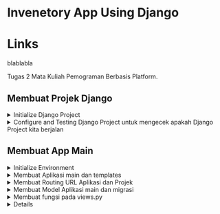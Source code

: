 # Invenetory App Using Django

# Links
blablabla

Tugas 2 Mata Kuliah Pemograman Berbasis Platform.

## Membuat Projek Django 
<details>
<summary> Initialize Django Project </summary>

1. Membuat direktori baru dengan nama `invenetory`.
    ```sh
    mkdir inventory
    cd inventory
    ```
2. Membuat virtual environment baru.
    ```python
    python -m venv env
    ```
3. Aktivasi virtual environment.
    - Windows:
        ```sh
        env\Scripts\activate.bat atau env\Scripts\activate
        ```
    - Unix (Mac/Linux):
        ```sh
        source env/bin/activate
        ```
4. Dalam direktori yang sama membuat `requirements.txt` dan menambahkan beberapa dependencies.
    ```python
    django
    gunicorn
    whitenoise
    psycopg2-binary
    requests
    urllib3
    ```
5. Install dependencies dengan perintah berikut dan mengaktifkan virtual environment sebelumnya.
    ```sh
    pip install -r requirements.txt
    ```
6. Membuat projek Django baru dengan nama `invenetory`.
    ```django
    django-admin startproject invenetory .
    ```


</details>
<details>
<summary> Configure and Testing Django Project untuk mengecek apakah Django Project kita berjalan</summary>

1. Menambahkan `*` ke `ALLOWED_HOST` di `settings.py` untuk keperluan deployment.
    ```python
    ...
    ALLOWED_HOSTS = ["*"]
    ...

    ```
2. Menjalankan server untuk melihat apakah Django Project berjalan.
    - Windows:
    ```python
    python manage.py runserver
    ```
    - Unix:
    ```
    ./manage.py runserver
    ```
3. Buka `http://localhost:8000` jika terdapat animasi roket maka Django Project sudah berjalan.

</details>

## Membuat App Main
<details>

<summary>Initialize Environment</summary>

1. Menjalankan virtual environment.
    - Windows:
        ```sh
        env\Scripts\activate.bat or env\Scripts\activate
        ```
    - Unix (Mac/Linux):
        ```sh
        source env/bin/activate
        ```
</details>

<details>

<summary>Membuat Aplikasi main dan templates</summary>

1.  Membuat aplikasi main dengan perintah startapp

    ```python
    python manage.py startapp main
    ```
2. Menambahkan aplikasi main ke INSTALLED_APPS di settings.py invenetory agar app dapat muncul.

    ```python
    INSTALLED_APPS = [
    ...,
    'main',
    ...
    ]    
    ```
3. Membuat direktorui baru dengan nama `templates`. 
4. Membuat file baru dengan nama `main.html` di dalam direktori templates.
</details>
<details>

<summary> Membuat Routing URL Aplikasi dan Projek</summary>

1. Membuat file baru `urls.py` di dalam direktori main.
    ```python
    from django.urls import path #Definisi pola URL
    from main.views import show_main #Fungsi dari views.py untuk tampilan

    app_name = 'main'

    urlpatterns = [
        path('', show_main, name='show_main'),
    ]
    ```
2. Pada file `urls.py `di dalam `direktori invenetory` import fungsi `include` dari `django.urls`.
    ```python
    ...
    from django.urls import path, include 
    #Fungsi include untuk import rute URL dari aplikasi main ke dalam projek
    ...
    ```
3. Menambahkan rute URL untuk mengarahkan ke tampilan main di dalam variabel `urlpatterns`.
    ```python
    urlpatterns = [
    ...
    path('main/', include('main.urls')),
    ...
    ]
    ```
</details>

<details>
<summary>Membuat Model Aplikasi main dan migrasi</summary>

1. Membuat model pada direktori aplikasi main di `models.py`
    ```python
    from django.db import models

    class Item(models.Model):
    name = models.CharField(max_length=255)
    amount =  models.IntegerField()
    description = models.TextField()
    code = models.IntegerField()
    price = models.IntegerField()   
    ```
2. Melakukan migrasi agar Django dapat melacak perubahan model.
    ```python
    python manage.py makemigrations
    ```
    ```python
    python manage.py migrate
    ```
</details>

<details>
<summary>Membuat fungsi pada views.py</summary>

1. Menambahkan import pada file views.py di direktori main.
    ```python
    from django.shortcuts import render
    ```

2. Membuat fungsi show_main yang menerima request dan mengembalikan tampilan yang sesuai,
    ```python
    
    def show_main(request):
        context = {
            'name': 'Toshiba',
            'amount': '2',
            'description':'Flashdisk',
            'code':'2232',
            'price':'30000',
        } #Data yang akan dikirimkan ke tampilan

        return render(request, "main.html", context)

    ```
</details>

<details>

## Post Project To GitHub


---

## Django Unit Testing
<details>
<summary>Membuat Unit Test</summary>

1. Membuat unit test pada berkas `tests.py` di direktori aplikasi main.
    ```python
    from django.test import TestCase, Client

    class mainTest(TestCase):
        def test_main_url_is_exist(self):
            response = Client().get('/main/')
            self.assertEqual(response.status_code, 200)

        def test_main_using_main_template(self):
            response = Client().get('/main/')
            self.assertTemplateUsed(response, 'main.html')
    ```
2. Menjalankan Test
    ```python
    python manage.py test
    ```
3. Apabila Test berhasil akan keluar informasi sebagai berikut.
    ```sh
    Found 3 test(s).
    Creating test database for alias 'default'...
    System check identified no issues (0 silenced).
    ...
    ----------------------------------------------------------------------
    Ran 3 tests in 0.209s

    OK
    Destroying test database for alias 'default'...
    ```
</details>

---

## Relasi urls.py, views.py, models.py, html (MTV)

